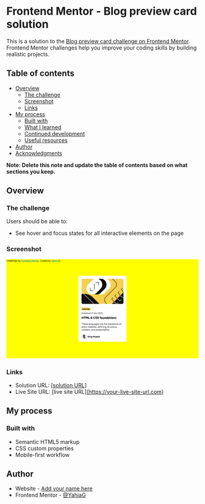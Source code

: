 # Frontend Mentor - Blog preview card solution

This is a solution to the [Blog preview card challenge on Frontend Mentor](https://www.frontendmentor.io/challenges/blog-preview-card-ckPaj01IcS). Frontend Mentor challenges help you improve your coding skills by building realistic projects.

## Table of contents

- [Overview](#overview)
  - [The challenge](#the-challenge)
  - [Screenshot](#screenshot)
  - [Links](#links)
- [My process](#my-process)
  - [Built with](#built-with)
  - [What I learned](#what-i-learned)
  - [Continued development](#continued-development)
  - [Useful resources](#useful-resources)
- [Author](#author)
- [Acknowledgments](#acknowledgments)

**Note: Delete this note and update the table of contents based on what sections you keep.**

## Overview

### The challenge

Users should be able to:

- See hover and focus states for all interactive elements on the page

### Screenshot

![](./Screenshot.png)

### Links

- Solution URL: [[solution URL](https://github.com/YahiaG/Blog_Preview)]
- Live Site URL: [live site URL][(https://your-live-site-url.com)](https://yahiag.github.io/Blog_Preview/)

## My process

### Built with

- Semantic HTML5 markup
- CSS custom properties
- Mobile-first workflow

## Author

- Website - [Add your name here](https://www.your-site.com)
- Frontend Mentor - [@YahiaG](https://www.frontendmentor.io/profile/YahiaG)
